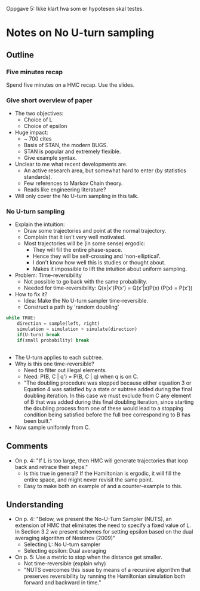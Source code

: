 
Oppgave 5: Ikke klart hva som er hypotesen skal testes. 

# Notes on No U-turn sampling

## Outline

### Five minutes recap
Spend five minutes on a HMC recap. Use the slides.

### Give short overview of paper
* The two objectives:
  - Choice of L
  - Choice of epsilon
* Huge impact:
  - ~ 700 cites
  - Basis of STAN, the modern BUGS.
  - STAN is popular and extremely flexible.
  - Give example syntax.
* Unclear to me what recent developments are.
  - An active research area, but somewhat hard to enter (by statistics standards).
  - Few references to Markov Chain theory.
  - Reads like engineering literature?
* Will only cover the No U-turn sampling in this talk.

### No U-turn sampling
* Explain the intuition:
  - Draw some trajectories and point at the normal trajectory.
  - Complain that it isn't very well motivated.
  - Most trajectories will be (in some sense) ergodic: 
    - They will fill the entire phase-space.
    - Hence they will be self-crossing and 'non-elliptical'.
    - I don't know how well this is studies or thought about.
    - Makes it impossible to lift the intuition about uniform sampling.
* Problem: Time-reversibility
  - Not possible to go back with the same probability.
  - Needed for time-reversibility: Q(x|x')P(x') = Q(x'|x)P(x) (P(x) = P(x'))
* How to fix it?
  - Idea: Make the No U-turn sampler time-reversible.
  - Construct a path by 'random doubling'

```python
while TRUE:
    direction = sample(left, right)
    simulation = simulation + simulate(direction)
    if(U-turn) break
    if(small probability) break
    
```
* The U-turn applies to each subtree.
* Why is this one time-reversible?
  - Need to filter out illegal elements.
  - Need: P(B, C | q') = P(B, C | q) when q is on C.
  - "The doubling procedure was stopped because either equation 3 or Equation 4 was
    satisfied by a state or subtree added during the final doubling iteration. In this case
    we must exclude from C any element of B that was added during this final doubling
    iteration, since starting the doubling process from one of these would lead to a stopping
    condition being satisfied before the full tree corresponding to B has been built."
* Now sample uniformly from C.


## Comments 

* On p. 4: "If L is too large, then HMC will generate trajectories that loop back and retrace their steps." 
  - Is this true in general? If the Hamiltonian is ergodic, it will fill the entire space, and might never revisit the same point. 
  - Easy to make both an example of and a counter-example to this.

## Understanding
* On p. 4: "Below, we present the No-U-Turn Sampler (NUTS), an extension of HMC that eliminates
the need to specify a fixed value of L. In Section 3.2 we present schemes for setting epsilon based
on the dual averaging algorithm of Nesterov (2009)"
  - Selecting L: No U-turn sampler
  - Selecting epsilon: Dual averaging
* On p. 5: Use a metric to stop when the distance get smaller. 
  - Not time-reversible (explain why)
  - "NUTS overcomes this issue by means of a     recursive algorithm that preserves
    reversibility by running the Hamiltonian simulation both forward and backward in time."
